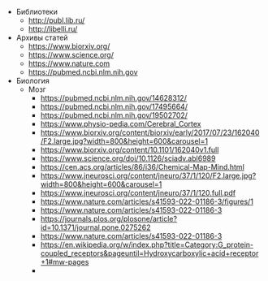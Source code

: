 - Библиотеки
	- http://publ.lib.ru/
	- http://libelli.ru/
- Архивы статей
	- https://www.biorxiv.org/
	- https://www.science.org/
	- https://www.nature.com
	- https://pubmed.ncbi.nlm.nih.gov
- Биология 
	- Мозг
		- https://pubmed.ncbi.nlm.nih.gov/14628312/
		- https://pubmed.ncbi.nlm.nih.gov/17495664/
		- https://pubmed.ncbi.nlm.nih.gov/19502702/
		- https://www.physio-pedia.com/Cerebral_Cortex
		- https://www.biorxiv.org/content/biorxiv/early/2017/07/23/162040/F2.large.jpg?width=800&height=600&carousel=1
		- https://www.biorxiv.org/content/10.1101/162040v1.full
		- https://www.science.org/doi/10.1126/sciadv.abl6989
		- https://cen.acs.org/articles/86/i36/Chemical-Map-Mind.html
		- https://www.jneurosci.org/content/jneuro/37/1/120/F2.large.jpg?width=800&height=600&carousel=1
		- https://www.jneurosci.org/content/jneuro/37/1/120.full.pdf
		- https://www.nature.com/articles/s41593-022-01186-3/figures/1
		- https://www.nature.com/articles/s41593-022-01186-3
		- https://journals.plos.org/plosone/article?id=10.1371/journal.pone.0275262
		- https://www.nature.com/articles/s41593-022-01186-3
		- https://en.wikipedia.org/w/index.php?title=Category:G_protein-coupled_receptors&pageuntil=Hydroxycarboxylic+acid+receptor+1#mw-pages
		-  